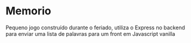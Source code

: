 # Memorio

Pequeno jogo construído durante o feriado, utiliza o Express no backend para enviar uma lista de palavras para um front em Javascript vanilla
